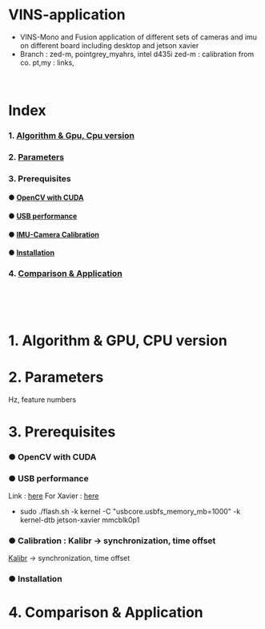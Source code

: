 # VINS-application
+ VINS-Mono and Fusion application of different sets of cameras and imu on different board including desktop and jetson xavier
+ Branch : zed-m, pointgrey_myahrs, intel d435i
zed-m : calibration from co. pt,my : links, 

<br>

# Index
### 1. [Algorithm & Gpu, Cpu version](#1-algorithm--gpu-cpu-version-1)
### 2. [Parameters](#2-parameters-1)
### 3. Prerequisites
#### ● [OpenCV with CUDA](#-opencv-with-cuda-1)
#### ● [USB performance](#-usb-performance-1)
#### ● [IMU-Camera Calibration](#-calibration--kalibr---synchronization-time-offset-1)
#### ● [Installation](#-installation-1)
### 4. [Comparison & Application](#4-comparison--application-1)

<br><br><br>

# 1. Algorithm & GPU, CPU version
# 2. Parameters
Hz, feature numbers
# 3. Prerequisites
### ● OpenCV with CUDA
### ● USB performance
Link : [here](https://github.com/KumarRobotics/flea3#optimizing-usb-performance-under-linux)
For Xavier : [here](https://devtalk.nvidia.com/default/topic/1049581/jetson-agx-xavier/change-usbcore-usbfs_memory_mb/)
  + sudo ./flash.sh -k kernel -C "usbcore.usbfs_memory_mb=1000" -k kernel-dtb jetson-xavier mmcblk0p1
### ● Calibration : Kalibr -> synchronization, time offset
[Kalibr](https://github.com/ethz-asl/kalibr) -> synchronization, time offset
### ● Installation
# 4. Comparison & Application
